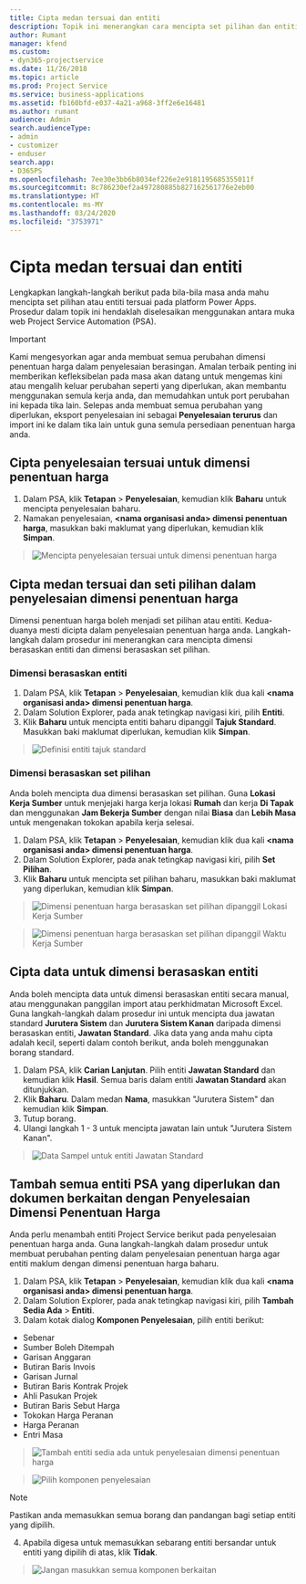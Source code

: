 ```yaml
---
title: Cipta medan tersuai dan entiti
description: Topik ini menerangkan cara mencipta set pilihan dan entiti dalam penyelesaian anda sendiri dalam platform Power Apps.
author: Rumant
manager: kfend
ms.custom:
- dyn365-projectservice
ms.date: 11/26/2018
ms.topic: article
ms.prod: Project Service
ms.service: business-applications
ms.assetid: fb160bfd-e037-4a21-a968-3ff2e6e16481
ms.author: rumant
audience: Admin
search.audienceType:
- admin
- customizer
- enduser
search.app:
- D365PS
ms.openlocfilehash: 7ee30e3bb6b8034ef226e2e9181195685355011f
ms.sourcegitcommit: 8c786230ef2a497280885b827162561776e2eb00
ms.translationtype: HT
ms.contentlocale: ms-MY
ms.lasthandoff: 03/24/2020
ms.locfileid: "3753971"
---
```

# <a name="create-custom-fields-and-entities"></a>Cipta medan tersuai dan entiti 

Lengkapkan langkah-langkah berikut pada bila-bila masa anda mahu mencipta set pilihan atau entiti tersuai pada platform Power Apps.  
Prosedur dalam topik ini hendaklah diselesaikan menggunakan antara muka web Project Service Automation (PSA).

> [!IMPORTANT]
> Kami mengesyorkan agar anda membuat semua perubahan dimensi penentuan harga dalam penyelesaian berasingan. Amalan terbaik penting ini memberikan kefleksibelan pada masa akan datang untuk mengemas kini atau mengalih keluar perubahan seperti yang diperlukan, akan membantu menggunakan semula kerja anda, dan memudahkan untuk port perubahan ini kepada tika lain. Selepas anda membuat semua perubahan yang diperlukan, eksport penyelesaian ini sebagai **Penyelesaian terurus** dan import ini ke dalam tika lain untuk guna semula persediaan penentuan harga anda.


## <a name="create-a-custom-solution-for-pricing-dimensions"></a>Cipta penyelesaian tersuai untuk dimensi penentuan harga
1. Dalam PSA, klik **Tetapan** > **Penyelesaian**, kemudian klik **Baharu** untuk mencipta penyelesaian baharu. 
2. Namakan penyelesaian, **\<nama organisasi anda> dimensi penentuan harga**, masukkan baki maklumat yang diperlukan, kemudian klik **Simpan**.

> ![Mencipta penyelesaian tersuai untuk dimensi penentuan harga](media/Creation-of-custom-pricing-dimension-solution.PNG)
  
## <a name="create-custom-fields-and-option-sets-in-the-pricing-dimension-solution"></a>Cipta medan tersuai dan seti pilihan dalam penyelesaian dimensi penentuan harga

Dimensi penentuan harga boleh menjadi set pilihan atau entiti. Kedua-duanya mesti dicipta dalam penyelesaian penentuan harga anda. Langkah-langkah dalam prosedur ini menerangkan cara mencipta dimensi berasaskan entiti dan dimensi berasaskan set pilihan.

### <a name="entity-based-dimensions"></a>Dimensi berasaskan entiti

1. Dalam PSA, klik **Tetapan** > **Penyelesaian**, kemudian klik dua kali **\<nama organisasi anda> dimensi penentuan harga**.
2. Dalam Solution Explorer, pada anak tetingkap navigasi kiri, pilih **Entiti**.
3. Klik **Baharu** untuk mencipta entiti baharu dipanggil **Tajuk Standard**. Masukkan baki maklumat diperlukan, kemudian klik **Simpan**.

> ![Definisi entiti tajuk standard](media/Standard-Title-entity-definition.png)


### <a name="option-set-based-dimensions"></a>Dimensi berasaskan set pilihan 
Anda boleh mencipta dua dimensi berasaskan set pilihan. Guna **Lokasi Kerja Sumber** untuk menjejaki harga kerja lokasi **Rumah** dan kerja **Di Tapak** dan menggunakan **Jam Bekerja Sumber** dengan nilai **Biasa** dan **Lebih Masa** untuk mengenakan tokokan apabila kerja selesai.


1. Dalam PSA, klik **Tetapan** > **Penyelesaian**, kemudian klik dua kali **\<nama organisasi anda> dimensi penentuan harga**. 
2. Dalam Solution Explorer, pada anak tetingkap navigasi kiri, pilih **Set Pilihan**. 
3. Klik **Baharu** untuk mencipta set pilihan baharu, masukkan baki maklumat yang diperlukan, kemudian klik **Simpan**.

> ![Dimensi penentuan harga berasaskan set pilihan dipanggil Lokasi Kerja Sumber ](media/Option-set-PD-called-Resource-Work-Location.png)

> ![Dimensi penentuan harga berasaskan set pilihan dipanggil Waktu Kerja Sumber ](media/Option-set-PD-called-Resource-Work-Hours.PNG)


## <a name="create-data-for-entity-based-dimensions"></a>Cipta data untuk dimensi berasaskan entiti

Anda boleh mencipta data untuk dimensi berasaskan entiti secara manual, atau menggunakan panggilan import atau perkhidmatan Microsoft Excel. Guna langkah-langkah dalam prosedur ini untuk mencipta dua jawatan standard **Jurutera Sistem** dan **Jurutera Sistem Kanan** daripada dimensi berasaskan entiti, **Jawatan Standard**. Jika data yang anda mahu cipta adalah kecil, seperti dalam contoh berikut, anda boleh menggunakan borang standard.

1. Dalam PSA, klik **Carian Lanjutan**. Pilih entiti **Jawatan Standard** dan kemudian klik **Hasil**. Semua baris dalam entiti **Jawatan Standard** akan ditunjukkan.
2. Klik **Baharu**. Dalam medan **Nama**, masukkan "Jurutera Sistem" dan kemudian klik **Simpan**.
3. Tutup borang. 
4. Ulangi langkah 1 - 3 untuk mencipta jawatan lain untuk "Jurutera Sistem Kanan".

> ![Data Sampel untuk entiti Jawatan Standard ](media/ST-data.png)

## <a name="add-all-required-psa-entities-and-related-components-to-the-pricing-dimension-solution"></a>Tambah semua entiti PSA yang diperlukan dan dokumen berkaitan dengan Penyelesaian Dimensi Penentuan Harga
Anda perlu menambah entiti Project Service berikut pada penyelesaian penentuan harga anda. Guna langkah-langkah dalam prosedur untuk membuat perubahan penting dalam penyelesaian penentuan harga agar entiti maklum dengan dimensi penentuan harga baharu.

1. Dalam PSA, klik **Tetapan** > **Penyelesaian**, kemudian klik dua kali **\<nama organisasi anda> dimensi penentuan harga**. 
2. Dalam Solution Explorer, pada anak tetingkap navigasi kiri, pilih **Tambah Sedia Ada** > **Entiti**.
3. Dalam kotak dialog **Komponen Penyelesaian**, pilih entiti berikut:

- Sebenar
- Sumber Boleh Ditempah
- Garisan Anggaran
- Butiran Baris Invois
- Garisan Jurnal
- Butiran Baris Kontrak Projek
- Ahli Pasukan Projek
- Butiran Baris Sebut Harga
- Tokokan Harga Peranan
- Harga Peranan 
- Entri Masa 

> ![Tambah entiti sedia ada untuk penyelesaian dimensi penentuan harga](media/Existing-entities-to-PD-solution.png)

> ![Pilih komponen penyelesaian](media/Dimension-Components.png)

> [!NOTE]
> Pastikan anda memasukkan semua borang dan pandangan bagi setiap entiti yang dipilih.

4. Apabila digesa untuk memasukkan sebarang entiti bersandar untuk entiti yang dipilih di atas, klik **Tidak**.

> ![Jangan masukkan semua komponen berkaitan](media/Do-not-include-required.png)


